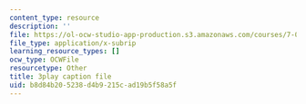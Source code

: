 ```yaml
---
content_type: resource
description: ''
file: https://ol-ocw-studio-app-production.s3.amazonaws.com/courses/7-01sc-fundamentals-of-biology-fall-2011/b8d84b205238d4b9215cad19b5f58a5f_htYyCEdc8B4.srt
file_type: application/x-subrip
learning_resource_types: []
ocw_type: OCWFile
resourcetype: Other
title: 3play caption file
uid: b8d84b20-5238-d4b9-215c-ad19b5f58a5f
---
```

